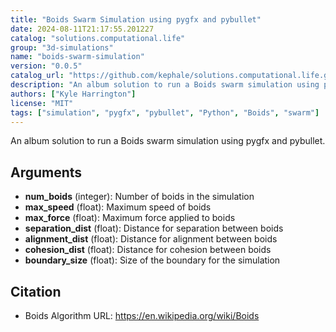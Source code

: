 ```yaml
---
title: "Boids Swarm Simulation using pygfx and pybullet"
date: 2024-08-11T21:17:55.201227
catalog: "solutions.computational.life"
group: "3d-simulations"
name: "boids-swarm-simulation"
version: "0.0.5"
catalog_url: "https://github.com/kephale/solutions.computational.life.git"
description: "An album solution to run a Boids swarm simulation using pygfx and pybullet."
authors: ["Kyle Harrington"]
license: "MIT"
tags: ["simulation", "pygfx", "pybullet", "Python", "Boids", "swarm"]
---
```


An album solution to run a Boids swarm simulation using pygfx and pybullet.

## Arguments

- **num_boids** (integer): Number of boids in the simulation
- **max_speed** (float): Maximum speed of boids
- **max_force** (float): Maximum force applied to boids
- **separation_dist** (float): Distance for separation between boids
- **alignment_dist** (float): Distance for alignment between boids
- **cohesion_dist** (float): Distance for cohesion between boids
- **boundary_size** (float): Size of the boundary for the simulation

## Citation

- Boids Algorithm
  URL: https://en.wikipedia.org/wiki/Boids

